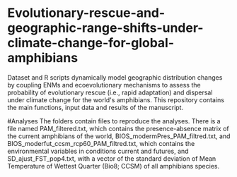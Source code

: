 # Evolutionary-rescue-and-geographic-range-shifts-under-climate-change-for-global-amphibians
Dataset and R scripts dynamically model geographic distribution changes by coupling ENMs and ecoevolutionary mechanisms to assess the probability of evolutionary rescue (i.e., rapid adaptation) and dispersal under climate change for the world's amphibians.
This repository contains the main functions, input data and results of the manuscript.

#Analyses
The folders contain files to reproduce the analyses. 
There is a file named PAM_filtered.txt, which contains the presence-absence matrix of the current amphibians of the world, BIOS_modermPres_PAM_filtred.txt, and BIOS_moderfut_ccsm_rcp60_PAM_filtred.txt, which contains the environmental variables in conditions current and futures, and SD_ajust_FST_pop4.txt, with a vector of the standard deviation of Mean Temperature of Wettest Quarter (Bio8; CCSM) of all amphibians species.


